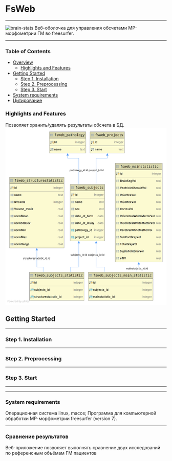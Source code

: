 # FsWeb

*******************************************************************************
![brain-stats](web/fsweb/templates/changes.png)
Веб-оболочка для управления обсчетами МР-морфометрии ГМ во freesurfer.

*******************************************************************************
### Table of Contents
- [Overview](#overview)
  - [Highlights and Features](#highlights_and_features)
- [Getting Started](#getting-started)
  - [Step 1. Installation](#installation)
  - [Step 2. Preprocessing](#preprocessing)
  - [Step 3. Start](#start)
- [System requirements](#system-requirements)
- [Цитирование](#cite)

### Highlights and Features
Позволяет хранить/удалять результаты обсчета в БД.
![database](fsweb.png)


## Getting Started
*******************************************************************************
### Step 1. Installation

*******************************************************************************
### Step 2. Preprocessing

*******************************************************************************
### Step 3. Start

*******************************************************************************


*******************************************************************************
### System requirements 
Операционная система linux, macos;
Программа для компьютерной обработки МР-морфометрии freesurfer (version 7).


*******************************************************************************
### Сравнение результатов
Веб-приложение позволяет выполнять сравнение двух исследований по референсным объёмам ГМ пациентов
